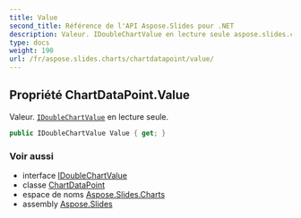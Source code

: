 ```yaml
---
title: Value
second_title: Référence de l'API Aspose.Slides pour .NET
description: Valeur. IDoubleChartValue en lecture seule aspose.slides.charts/idoublechartvalue.
type: docs
weight: 190
url: /fr/aspose.slides.charts/chartdatapoint/value/
---
```


## Propriété ChartDataPoint.Value

Valeur. [`IDoubleChartValue`](../../idoublechartvalue) en lecture seule.

```csharp
public IDoubleChartValue Value { get; }
```

### Voir aussi

* interface [IDoubleChartValue](../../idoublechartvalue)
* classe [ChartDataPoint](../../chartdatapoint)
* espace de noms [Aspose.Slides.Charts](../../chartdatapoint)
* assembly [Aspose.Slides](../../../)

<!-- NE PAS ÉDITER : généré par xmldocmd pour Aspose.Slides.dll -->
